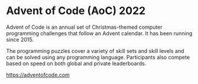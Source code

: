 # Advent of Code (AoC) 2022
Advent of Code is an annual set of Christmas-themed computer programming challenges that follow an Advent calendar. It 
has been running since 2015.

The programming puzzles cover a variety of skill sets and skill levels and can be solved using any programming language.
Participants also compete based on speed on both global and private leaderboards.

<a href="https://adventofcode.com/" target=_blank>https://adventofcode.com</a>